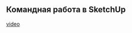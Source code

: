 ## Командная работа в SketchUp

[video](https://player.softculture.cc/embed/online/ISB/ISB_1.18.12_L7-1_Team_Work)
